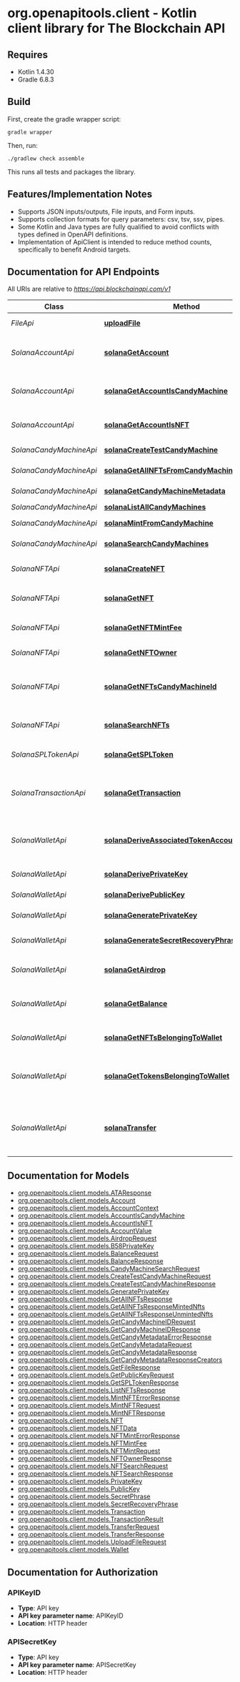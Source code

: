 # org.openapitools.client - Kotlin client library for The Blockchain API

## Requires

* Kotlin 1.4.30
* Gradle 6.8.3

## Build

First, create the gradle wrapper script:

```
gradle wrapper
```

Then, run:

```
./gradlew check assemble
```

This runs all tests and packages the library.

## Features/Implementation Notes

* Supports JSON inputs/outputs, File inputs, and Form inputs.
* Supports collection formats for query parameters: csv, tsv, ssv, pipes.
* Some Kotlin and Java types are fully qualified to avoid conflicts with types defined in OpenAPI definitions.
* Implementation of ApiClient is intended to reduce method counts, specifically to benefit Android targets.

<a name="documentation-for-api-endpoints"></a>
## Documentation for API Endpoints

All URIs are relative to *https://api.blockchainapi.com/v1*

Class | Method | HTTP request | Description
------------ | ------------- | ------------- | -------------
*FileApi* | [**uploadFile**](docs/FileApi.md#uploadfile) | **POST** /file | Upload a file
*SolanaAccountApi* | [**solanaGetAccount**](docs/SolanaAccountApi.md#solanagetaccount) | **GET** /solana/account/{network}/{public_key} | Get the details of an account on Solana
*SolanaAccountApi* | [**solanaGetAccountIsCandyMachine**](docs/SolanaAccountApi.md#solanagetaccountiscandymachine) | **GET** /solana/account/{network}/{public_key}/is_candy_machine | Get if account is candy machine
*SolanaAccountApi* | [**solanaGetAccountIsNFT**](docs/SolanaAccountApi.md#solanagetaccountisnft) | **GET** /solana/account/{network}/{public_key}/is_nft | Get if account is NFT
*SolanaCandyMachineApi* | [**solanaCreateTestCandyMachine**](docs/SolanaCandyMachineApi.md#solanacreatetestcandymachine) | **POST** /solana/nft/candy_machine | Create a test CM
*SolanaCandyMachineApi* | [**solanaGetAllNFTsFromCandyMachine**](docs/SolanaCandyMachineApi.md#solanagetallnftsfromcandymachine) | **GET** /solana/nft/candy_machine/{network}/{candy_machine_id}/nfts | Get CM's NFTs  
*SolanaCandyMachineApi* | [**solanaGetCandyMachineMetadata**](docs/SolanaCandyMachineApi.md#solanagetcandymachinemetadata) | **POST** /solana/nft/candy_machine/metadata | Get a CM's metadata 
*SolanaCandyMachineApi* | [**solanaListAllCandyMachines**](docs/SolanaCandyMachineApi.md#solanalistallcandymachines) | **GET** /solana/nft/candy_machine/list | List all CMs
*SolanaCandyMachineApi* | [**solanaMintFromCandyMachine**](docs/SolanaCandyMachineApi.md#solanamintfromcandymachine) | **POST** /solana/nft/candy_machine/mint | Mint from a CM
*SolanaCandyMachineApi* | [**solanaSearchCandyMachines**](docs/SolanaCandyMachineApi.md#solanasearchcandymachines) | **POST** /solana/nft/candy_machine/search | Search CMs
*SolanaNFTApi* | [**solanaCreateNFT**](docs/SolanaNFTApi.md#solanacreatenft) | **POST** /solana/nft | Create an NFT on Solana
*SolanaNFTApi* | [**solanaGetNFT**](docs/SolanaNFTApi.md#solanagetnft) | **GET** /solana/nft/{network}/{mint_address} | Get an NFT's metadata
*SolanaNFTApi* | [**solanaGetNFTMintFee**](docs/SolanaNFTApi.md#solanagetnftmintfee) | **GET** /solana/nft/mint/fee | Get the NFT mint fee
*SolanaNFTApi* | [**solanaGetNFTOwner**](docs/SolanaNFTApi.md#solanagetnftowner) | **GET** /solana/nft/{network}/{mint_address}/owner | Get owner of an NFT
*SolanaNFTApi* | [**solanaGetNFTsCandyMachineId**](docs/SolanaNFTApi.md#solanagetnftscandymachineid) | **POST** /solana/nft/candy_machine_id | Get the ID of the candy machine of an NFT 
*SolanaNFTApi* | [**solanaSearchNFTs**](docs/SolanaNFTApi.md#solanasearchnfts) | **POST** /solana/nft/search | Search NFTs on Solana
*SolanaSPLTokenApi* | [**solanaGetSPLToken**](docs/SolanaSPLTokenApi.md#solanagetspltoken) | **GET** /solana/spl-token/{network}/{public_key} | Get SPL token metadata
*SolanaTransactionApi* | [**solanaGetTransaction**](docs/SolanaTransactionApi.md#solanagettransaction) | **GET** /solana/transaction/{network}/{tx_signature} | Get the details of a transaction made on Solana
*SolanaWalletApi* | [**solanaDeriveAssociatedTokenAccountAddress**](docs/SolanaWalletApi.md#solanaderiveassociatedtokenaccountaddress) | **GET** /solana/wallet/{public_key}/associated_token_account/{mint_address} | Derive an associated token account address
*SolanaWalletApi* | [**solanaDerivePrivateKey**](docs/SolanaWalletApi.md#solanaderiveprivatekey) | **POST** /solana/wallet/private_key | Derive private key
*SolanaWalletApi* | [**solanaDerivePublicKey**](docs/SolanaWalletApi.md#solanaderivepublickey) | **POST** /solana/wallet/public_key | Derive public key
*SolanaWalletApi* | [**solanaGeneratePrivateKey**](docs/SolanaWalletApi.md#solanagenerateprivatekey) | **POST** /solana/wallet/generate/private_key | Generate private key
*SolanaWalletApi* | [**solanaGenerateSecretRecoveryPhrase**](docs/SolanaWalletApi.md#solanageneratesecretrecoveryphrase) | **POST** /solana/wallet/generate/secret_recovery_phrase | Generate secret phrase
*SolanaWalletApi* | [**solanaGetAirdrop**](docs/SolanaWalletApi.md#solanagetairdrop) | **POST** /solana/wallet/airdrop | Get an airdrop on devnet
*SolanaWalletApi* | [**solanaGetBalance**](docs/SolanaWalletApi.md#solanagetbalance) | **POST** /solana/wallet/balance | Get wallet's balance in SOL or any SPL
*SolanaWalletApi* | [**solanaGetNFTsBelongingToWallet**](docs/SolanaWalletApi.md#solanagetnftsbelongingtowallet) | **GET** /solana/wallet/{network}/{public_key}/nfts | Get address's NFTs
*SolanaWalletApi* | [**solanaGetTokensBelongingToWallet**](docs/SolanaWalletApi.md#solanagettokensbelongingtowallet) | **GET** /solana/wallet/{network}/{public_key}/tokens | Get address's tokens and respective balances
*SolanaWalletApi* | [**solanaTransfer**](docs/SolanaWalletApi.md#solanatransfer) | **POST** /solana/wallet/transfer | Transfer SOL, a token, or an NFT to another address


<a name="documentation-for-models"></a>
## Documentation for Models

 - [org.openapitools.client.models.ATAResponse](docs/ATAResponse.md)
 - [org.openapitools.client.models.Account](docs/Account.md)
 - [org.openapitools.client.models.AccountContext](docs/AccountContext.md)
 - [org.openapitools.client.models.AccountIsCandyMachine](docs/AccountIsCandyMachine.md)
 - [org.openapitools.client.models.AccountIsNFT](docs/AccountIsNFT.md)
 - [org.openapitools.client.models.AccountValue](docs/AccountValue.md)
 - [org.openapitools.client.models.AirdropRequest](docs/AirdropRequest.md)
 - [org.openapitools.client.models.B58PrivateKey](docs/B58PrivateKey.md)
 - [org.openapitools.client.models.BalanceRequest](docs/BalanceRequest.md)
 - [org.openapitools.client.models.BalanceResponse](docs/BalanceResponse.md)
 - [org.openapitools.client.models.CandyMachineSearchRequest](docs/CandyMachineSearchRequest.md)
 - [org.openapitools.client.models.CreateTestCandyMachineRequest](docs/CreateTestCandyMachineRequest.md)
 - [org.openapitools.client.models.CreateTestCandyMachineResponse](docs/CreateTestCandyMachineResponse.md)
 - [org.openapitools.client.models.GeneratePrivateKey](docs/GeneratePrivateKey.md)
 - [org.openapitools.client.models.GetAllNFTsResponse](docs/GetAllNFTsResponse.md)
 - [org.openapitools.client.models.GetAllNFTsResponseMintedNfts](docs/GetAllNFTsResponseMintedNfts.md)
 - [org.openapitools.client.models.GetAllNFTsResponseUnmintedNfts](docs/GetAllNFTsResponseUnmintedNfts.md)
 - [org.openapitools.client.models.GetCandyMachineIDRequest](docs/GetCandyMachineIDRequest.md)
 - [org.openapitools.client.models.GetCandyMachineIDResponse](docs/GetCandyMachineIDResponse.md)
 - [org.openapitools.client.models.GetCandyMetadataErrorResponse](docs/GetCandyMetadataErrorResponse.md)
 - [org.openapitools.client.models.GetCandyMetadataRequest](docs/GetCandyMetadataRequest.md)
 - [org.openapitools.client.models.GetCandyMetadataResponse](docs/GetCandyMetadataResponse.md)
 - [org.openapitools.client.models.GetCandyMetadataResponseCreators](docs/GetCandyMetadataResponseCreators.md)
 - [org.openapitools.client.models.GetFileResponse](docs/GetFileResponse.md)
 - [org.openapitools.client.models.GetPublicKeyRequest](docs/GetPublicKeyRequest.md)
 - [org.openapitools.client.models.GetSPLTokenResponse](docs/GetSPLTokenResponse.md)
 - [org.openapitools.client.models.ListNFTsResponse](docs/ListNFTsResponse.md)
 - [org.openapitools.client.models.MintNFTErrorResponse](docs/MintNFTErrorResponse.md)
 - [org.openapitools.client.models.MintNFTRequest](docs/MintNFTRequest.md)
 - [org.openapitools.client.models.MintNFTResponse](docs/MintNFTResponse.md)
 - [org.openapitools.client.models.NFT](docs/NFT.md)
 - [org.openapitools.client.models.NFTData](docs/NFTData.md)
 - [org.openapitools.client.models.NFTMintErrorResponse](docs/NFTMintErrorResponse.md)
 - [org.openapitools.client.models.NFTMintFee](docs/NFTMintFee.md)
 - [org.openapitools.client.models.NFTMintRequest](docs/NFTMintRequest.md)
 - [org.openapitools.client.models.NFTOwnerResponse](docs/NFTOwnerResponse.md)
 - [org.openapitools.client.models.NFTSearchRequest](docs/NFTSearchRequest.md)
 - [org.openapitools.client.models.NFTSearchResponse](docs/NFTSearchResponse.md)
 - [org.openapitools.client.models.PrivateKey](docs/PrivateKey.md)
 - [org.openapitools.client.models.PublicKey](docs/PublicKey.md)
 - [org.openapitools.client.models.SecretPhrase](docs/SecretPhrase.md)
 - [org.openapitools.client.models.SecretRecoveryPhrase](docs/SecretRecoveryPhrase.md)
 - [org.openapitools.client.models.Transaction](docs/Transaction.md)
 - [org.openapitools.client.models.TransactionResult](docs/TransactionResult.md)
 - [org.openapitools.client.models.TransferRequest](docs/TransferRequest.md)
 - [org.openapitools.client.models.TransferResponse](docs/TransferResponse.md)
 - [org.openapitools.client.models.UploadFileRequest](docs/UploadFileRequest.md)
 - [org.openapitools.client.models.Wallet](docs/Wallet.md)


<a name="documentation-for-authorization"></a>
## Documentation for Authorization

<a name="APIKeyID"></a>
### APIKeyID

- **Type**: API key
- **API key parameter name**: APIKeyID
- **Location**: HTTP header

<a name="APISecretKey"></a>
### APISecretKey

- **Type**: API key
- **API key parameter name**: APISecretKey
- **Location**: HTTP header

